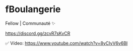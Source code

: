 # fBoulangerie

Fellow | Communauté ✨

https://discord.gg/zcvR7sKvCR

✅ Vídeo: https://www.youtube.com/watch?v=8yCIyV6v6BI
